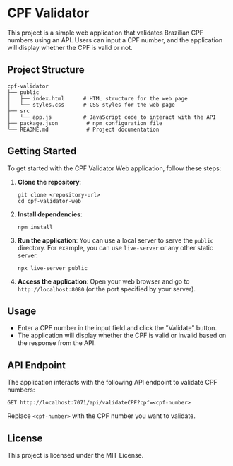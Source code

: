 # CPF Validator

This project is a simple web application that validates Brazilian CPF numbers using an API. Users can input a CPF number, and the application will display whether the CPF is valid or not.

## Project Structure

```
cpf-validator
├── public
│   ├── index.html      # HTML structure for the web page
│   └── styles.css      # CSS styles for the web page
├── src
│   └── app.js          # JavaScript code to interact with the API
├── package.json         # npm configuration file
└── README.md            # Project documentation
```

## Getting Started

To get started with the CPF Validator Web application, follow these steps:

1. **Clone the repository**:
   ```
   git clone <repository-url>
   cd cpf-validator-web
   ```

2. **Install dependencies**:
   ```
   npm install
   ```

3. **Run the application**:
   You can use a local server to serve the `public` directory. For example, you can use `live-server` or any other static server.
   ```
   npx live-server public
   ```

4. **Access the application**:
   Open your web browser and go to `http://localhost:8080` (or the port specified by your server).

## Usage

- Enter a CPF number in the input field and click the "Validate" button.
- The application will display whether the CPF is valid or invalid based on the response from the API.

## API Endpoint

The application interacts with the following API endpoint to validate CPF numbers:

```
GET http://localhost:7071/api/validateCPF?cpf=<cpf-number>
```

Replace `<cpf-number>` with the CPF number you want to validate.

## License

This project is licensed under the MIT License.
